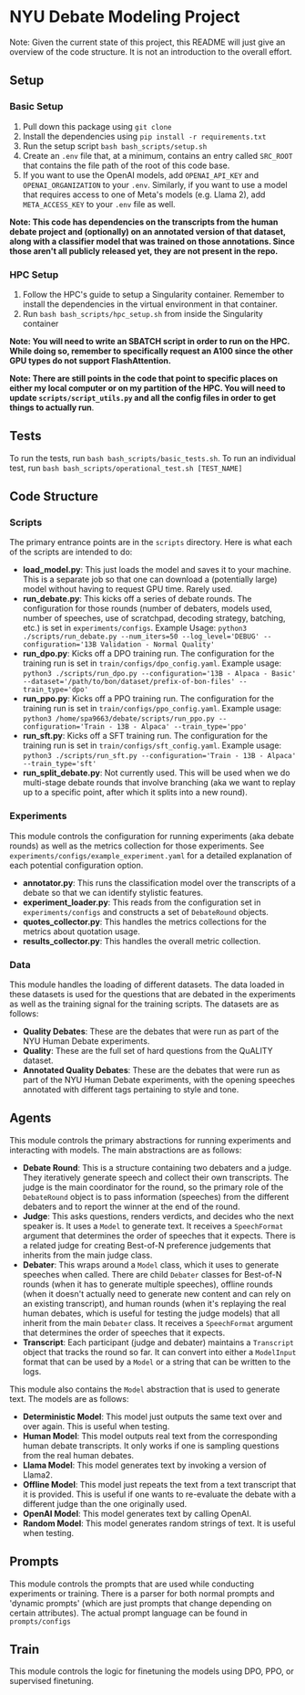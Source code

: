 #  NYU Debate Modeling Project

Note: Given the current state of this project, this README will just give an overview of the code structure. It is not an introduction to the overall effort.

## Setup

### Basic Setup
1. Pull down this package using `git clone`
2. Install the dependencies using `pip install -r requirements.txt`
3. Run the setup script `bash bash_scripts/setup.sh`
4. Create an `.env` file that, at a minimum, contains an entry called `SRC_ROOT` that contains the file path of the root of this code base.
4. If you want to use the OpenAI models, add `OPENAI_API_KEY` and `OPENAI_ORGANIZATION` to your `.env`. Similarly, if you want to use a model that requires access to one of Meta's models (e.g. Llama 2), add `META_ACCESS_KEY` to your `.env` file as well.

**Note: This code has dependencies on the transcripts from the human debate project and (optionally) on an annotated version of that dataset, along with a classifier model that was trained on those annotations. Since those aren't all publicly released yet, they are not present in the repo.**

### HPC Setup
1. Follow the HPC's guide to setup a Singularity container. Remember to install the dependencies in the virtual environment in that container.
2. Run `bash bash_scripts/hpc_setup.sh` from inside the Singularity container

**Note: You will need to write an SBATCH script in order to run on the HPC. While doing so, remember to specifically request an A100 since the other GPU types do not support FlashAttention.**

**Note: There are still points in the code that point to specific places on either my local computer or on my partition of the HPC. You will need to update `scripts/script_utils.py` and all the config files in order to get things to actually run**.


## Tests

To run the tests, run `bash bash_scripts/basic_tests.sh`. To run an individual test, run `bash bash_scripts/operational_test.sh [TEST_NAME]`

## Code Structure

### Scripts
The primary entrance points are in the `scripts` directory. Here is what each of the scripts are intended to do:
* **load_model.py**: This just loads the model and saves it to your machine. This is a separate job so that one can download a (potentially large) model without having to request GPU time. Rarely used.
* **run_debate.py**: This kicks off a series of debate rounds. The configuration for those rounds (number of debaters, models used, number of speeches, use of scratchpad, decoding strategy, batching, etc.) is set in `experiments/configs`. Example Usage: `python3 ./scripts/run_debate.py --num_iters=50 --log_level='DEBUG' --configuration='13B Validation - Normal Quality'`
* **run_dpo.py**: Kicks off a DPO training run. The configuration for the training run is set in `train/configs/dpo_config.yaml`. Example usage: `python3 ./scripts/run_dpo.py --configuration='13B - Alpaca - Basic' --dataset='/path/to/bon/dataset/prefix-of-bon-files' --train_type='dpo'`
* **run_ppo.py**: Kicks off a PPO training run. The configuration for the training run is set in `train/configs/ppo_config.yaml`. Example usage: `python3 /home/spa9663/debate/scripts/run_ppo.py --configuration='Train - 13B - Alpaca' --train_type='ppo'`
* **run_sft.py**: Kicks off a SFT training run. The configuration for the training run is set in `train/configs/sft_config.yaml`. Example usage: `python3 ./scripts/run_sft.py --configuration='Train - 13B - Alpaca' --train_type='sft'`
* **run_split_debate.py**: Not currently used. This will be used when we do multi-stage debate rounds that involve branching (aka we want to replay up to a specific point, after which it splits into a new round).

### Experiments
This module controls the configuration for running experiments (aka debate rounds) as well as the metrics collection for those experiments. See `experiments/configs/example_experiment.yaml` for a detailed explanation of each potential configuration option.
* **annotator.py**: This runs the classification model over the transcripts of a debate so that we can identify stylistic features.
* **experiment_loader.py**: This reads from the configuration set in `experiments/configs` and constructs a set of `DebateRound` objects.
* **quotes_collector.py**: This handles the metrics collections for the metrics about quotation usage.
* **results_collector.py**: This handles the overall metric collection.

### Data
This module handles the loading of different datasets. The data loaded in these datasets is used for the questions that are debated in the experiments as well as the training signal for the training scripts. The datasets are as follows:
* **Quality Debates**: These are the debates that were run as part of the NYU Human Debate experiments.
* **Quality**: These are the full set of hard questions from the QuALITY dataset.
* **Annotated Quality Debates**: These are the debates that were run as part of the NYU Human Debate experiments, with the opening speeches annotated with different tags pertaining to style and tone.

## Agents
This module controls the primary abstractions for running experiments and interacting with models. The main abstractions are as follows:
* **Debate Round**: This is a structure containing two debaters and a judge. They iteratively generate speech and collect their own transcripts. The judge is the main coordinator for the round, so the primary role of the `DebateRound` object is to pass information (speeches) from the different debaters and to report the winner at the end of the round.
* **Judge**: This asks questions, renders verdicts, and decides who the next speaker is. It uses a `Model` to generate text. It receives a `SpeechFormat` argument that determines the order of speeches that it expects. There is a related judge for creating Best-of-N preference judgements that inherits from the main judge class.
* **Debater**: This wraps around a `Model` class, which it uses to generate speeches when called. There are child `Debater` classes for Best-of-N rounds (when it has to generate multiple speeches), offline rounds (when it doesn't actually need to generate new content and can rely on an existing transcript), and human rounds (when it's replaying the real human debates, which is useful for testing the judge models) that all inherit from the main `Debater` class. It receives a `SpeechFormat` argument that determines the order of speeches that it expects.
* **Transcript**: Each participant (judge and debater) maintains a `Transcript` object that tracks the round so far. It can convert into either a `ModelInput` format that can be used by a `Model` or a string that can be written to the logs.

This module also contains the `Model` abstraction that is used to generate text. The models are as follows:
* **Deterministic Model**: This model just outputs the same text over and over again. This is useful when testing.
* **Human Model**: This model outputs real text from the corresponding human debate transcripts. It only works if one is sampling questions from the real human debates.
* **Llama Model**: This model generates text by invoking a version of Llama2.
* **Offline Model**: This model just repeats the text from a text transcript that it is provided. This is useful if one wants to re-evaluate the debate with a different judge than the one originally used.
* **OpenAI Model**: This model generates text by calling OpenAI.
* **Random Model**: This model generates random strings of text. It is useful when testing.

## Prompts
This module controls the prompts that are used while conducting experiments or training. There is a parser for both normal prompts and 'dynamic prompts' (which are just prompts that change depending on certain attributes). The actual prompt language can be found in `prompts/configs`

## Train
This module controls the logic for finetuning the models using DPO, PPO, or supervised finetuning. 


